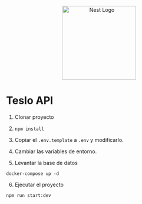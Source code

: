 <p align="center">
  <a href="http://nestjs.com/" target="blank"><img src="https://nestjs.com/img/logo-small.svg" width="200" alt="Nest Logo" /></a>
</p>

# Teslo API

1. Clonar proyecto

2. `npm install`

3. Copiar el `.env.template` a `.env` y modificarlo.

4. Cambiar las variables de entorno.

5. Levantar la base de datos

```
docker-compose up -d
```

6. Ejecutar el proyecto

```
npm run start:dev
```
